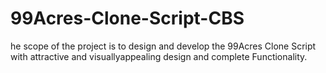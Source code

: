 # 99Acres-Clone-Script-CBS
he scope of the project is to design and develop the 99Acres Clone Script with attractive and  visuallyappealing design and complete Functionality.
